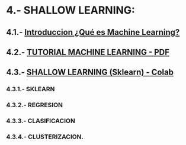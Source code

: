 # 4.- SHALLOW LEARNING: 

## 4.1.- [Introduccion ¿Qué es Machine Learning?](https://github.com/CharlieScot/Inteligencia-Artificial/blob/main/MODULO_3/Qu%C3%A9%20es%20Machine%20Learning.pdf)

## 4.2.- [TUTORIAL MACHINE LEARNING - PDF](https://docs.google.com/document/d/1YrCu-qSm4viNmN5eQfOxw-pxNdy44dOQgdi-TF6wzTo)

## 4.3.-  [SHALLOW LEARNING (Sklearn) - Colab](https://colab.research.google.com/drive/1mPQWrFucxVYfdVBMFu2yFI8doT48yFNc)

###  4.3.1.- SKLEARN  

###  4.3.2.- REGRESION 

###  4.3.3.- CLASIFICACION 

###  4.3.4.- CLUSTERIZACION.


